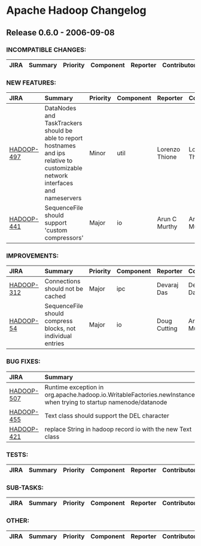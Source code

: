 # Apache Hadoop Changelog

## Release 0.6.0 - 2006-09-08

### INCOMPATIBLE CHANGES:

| JIRA | Summary | Priority | Component | Reporter | Contributor |
|:---- |:---- | :--- |:---- |:---- |:---- |


### NEW FEATURES:

| JIRA | Summary | Priority | Component | Reporter | Contributor |
|:---- |:---- | :--- |:---- |:---- |:---- |
| [HADOOP-497](https://issues.apache.org/jira/browse/HADOOP-497) | DataNodes and TaskTrackers should be able to report hostnames and ips relative to customizable network interfaces and nameservers |  Minor | util | Lorenzo Thione | Lorenzo Thione |
| [HADOOP-441](https://issues.apache.org/jira/browse/HADOOP-441) | SequenceFile should support 'custom compressors' |  Major | io | Arun C Murthy | Arun C Murthy |


### IMPROVEMENTS:

| JIRA | Summary | Priority | Component | Reporter | Contributor |
|:---- |:---- | :--- |:---- |:---- |:---- |
| [HADOOP-312](https://issues.apache.org/jira/browse/HADOOP-312) | Connections should not be cached |  Major | ipc | Devaraj Das | Devaraj Das |
| [HADOOP-54](https://issues.apache.org/jira/browse/HADOOP-54) | SequenceFile should compress blocks, not individual entries |  Major | io | Doug Cutting | Arun C Murthy |


### BUG FIXES:

| JIRA | Summary | Priority | Component | Reporter | Contributor |
|:---- |:---- | :--- |:---- |:---- |:---- |
| [HADOOP-507](https://issues.apache.org/jira/browse/HADOOP-507) | Runtime exception in org.apache.hadoop.io.WritableFactories.newInstance when trying to startup namenode/datanode |  Major | util | Arun C Murthy | Owen O'Malley |
| [HADOOP-455](https://issues.apache.org/jira/browse/HADOOP-455) | Text class should support the DEL character |  Major | io | Hairong Kuang | Hairong Kuang |
| [HADOOP-421](https://issues.apache.org/jira/browse/HADOOP-421) | replace String in hadoop record io with the new Text class |  Major | record | Owen O'Malley | Milind Bhandarkar |


### TESTS:

| JIRA | Summary | Priority | Component | Reporter | Contributor |
|:---- |:---- | :--- |:---- |:---- |:---- |


### SUB-TASKS:

| JIRA | Summary | Priority | Component | Reporter | Contributor |
|:---- |:---- | :--- |:---- |:---- |:---- |


### OTHER:

| JIRA | Summary | Priority | Component | Reporter | Contributor |
|:---- |:---- | :--- |:---- |:---- |:---- |


